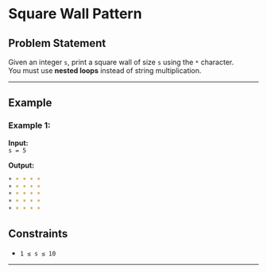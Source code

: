 # Square Wall Pattern

## Problem Statement

Given an integer `s`, print a square wall of size `s` using the `*` character.  
You must use **nested loops** instead of string multiplication.

---

## Example

### Example 1:
**Input:**  
`s = 5`  

**Output:**  
```bash
* * * * *
* * * * *
* * * * *
* * * * *
* * * * *
```

## Constraints

- `1 ≤ s ≤ 10`

---
